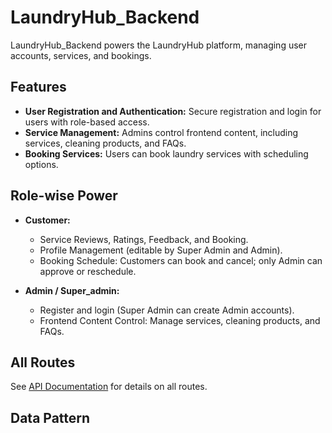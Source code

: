 # LaundryHub_Backend

LaundryHub_Backend powers the LaundryHub platform, managing user accounts, services, and bookings.

## Features

- **User Registration and Authentication:** Secure registration and login for users with role-based access.
- **Service Management:** Admins control frontend content, including services, cleaning products, and FAQs.
- **Booking Services:** Users can book laundry services with scheduling options.

## Role-wise Power

- **Customer:**
  - Service Reviews, Ratings, Feedback, and Booking.
  - Profile Management (editable by Super Admin and Admin).
  - Booking Schedule: Customers can book and cancel; only Admin can approve or reschedule.

- **Admin / Super_admin:**
  - Register and login (Super Admin can create Admin accounts).
  - Frontend Content Control: Manage services, cleaning products, and FAQs.

## All Routes

See [API Documentation](API_DOCS.md) for details on all routes.

## Data Pattern

 